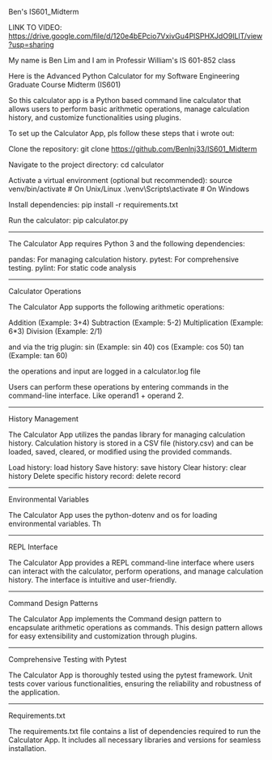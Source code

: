 Ben's IS601_Midterm

LINK TO VIDEO: https://drive.google.com/file/d/120e4bEPcio7VxivGu4PlSPHXJdO9lLlT/view?usp=sharing

My name is Ben Lim and I am in Professir William's IS 601-852 class

Here is the Advanced Python Calculator for my Software Engineering Graduate Course Midterm (IS601)

So this calculator app is a Python based command line calculator that allows users to perform basic arithmetic operations, manage calculation history, and customize functionalities using plugins.

To set up the Calculator App, pls follow these steps that i wrote out:

Clone the repository:
git clone https://github.com/Benlnj33/IS601_Midterm

Navigate to the project directory: cd calculator

Activate a virtual environment (optional but recommended):
source venv/bin/activate  # On Unix/Linux
.\venv\Scripts\activate   # On Windows

Install dependencies:
pip install -r requirements.txt

Run the calculator:
pip calculator.py

-------------------------------------------------------------------

The Calculator App requires Python 3 and the following dependencies:

pandas: For managing calculation history.
pytest: For comprehensive testing.
pylint: For static code analysis

-------------------------------------------------------------------

Calculator Operations

The Calculator App supports the following arithmetic operations:

Addition (Example: 3+4)
Subtraction (Example: 5-2)
Multiplication (Example: 6*3)
Division (Example: 2/1)

and via the trig plugin:
sin (Example: sin 40)
cos (Example: cos 50)
tan (Example: tan 60)

the operations and input are logged in a calculator.log file

Users can perform these operations by entering commands in the command-line interface. Like operand1 + operand 2.

-------------------------------------------------------------------

History Management

The Calculator App utilizes the pandas library for managing calculation history. Calculation history is stored in a CSV file (history.csv) and can be loaded, saved, cleared, or modified using the provided commands.

Load history: load history
Save history: save history
Clear history: clear history
Delete specific history record: delete record <index>

-------------------------------------------------------------------

Environmental Variables

The Calculator App uses the python-dotenv and os for loading environmental variables. Th

-------------------------------------------------------------------

REPL Interface

The Calculator App provides a REPL command-line interface where users can interact with the calculator, perform operations, and manage calculation history. The interface is intuitive and user-friendly.

-------------------------------------------------------------------

Command Design Patterns

The Calculator App implements the Command design pattern to encapsulate arithmetic operations as commands. This design pattern allows for easy extensibility and customization through plugins.

-------------------------------------------------------------------

Comprehensive Testing with Pytest

The Calculator App is thoroughly tested using the pytest framework. Unit tests cover various functionalities, ensuring the reliability and robustness of the application.

-------------------------------------------------------------------

Requirements.txt

The requirements.txt file contains a list of dependencies required to run the Calculator App. It includes all necessary libraries and versions for seamless installation.